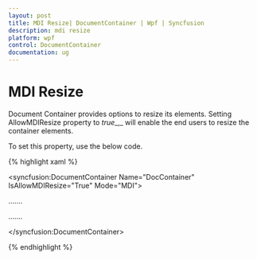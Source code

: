 ```yaml
---
layout: post
title: MDI Resize| DocumentContainer | Wpf | Syncfusion
description: mdi resize
platform: wpf
control: DocumentContainer
documentation: ug
---
```


# MDI Resize

Document Container provides options to resize its elements. Setting AllowMDIResize property to _true__,_ will enable the end users to resize the container elements. 

To set this property, use the below code.



{% highlight xaml %}



<!-- Adding Document Container -->

<syncfusion:DocumentContainer Name="DocContainer" IsAllowMDIResize="True"  Mode="MDI">

<FlowDocumentScrollViewer syncfusion:DocumentContainer.Header="Features">

</FlowDocumentScrollViewer>

…....

…....

</syncfusion:DocumentContainer>


{% endhighlight %}
